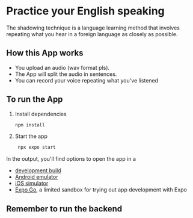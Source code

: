# Practice your English speaking

The shadowing technique is a language learning method that involves repeating what you hear in a foreign language as closely as possible.

## How this App works
- You upload an audio (wav format pls).
- The App will split the audio in sentences.
- You can record your voice repeating what you've listened

## To run the App

1. Install dependencies

   ```bash
   npm install
   ```

2. Start the app

   ```bash
    npx expo start
   ```

In the output, you'll find options to open the app in a

- [development build](https://docs.expo.dev/develop/development-builds/introduction/)
- [Android emulator](https://docs.expo.dev/workflow/android-studio-emulator/)
- [iOS simulator](https://docs.expo.dev/workflow/ios-simulator/)
- [Expo Go](https://expo.dev/go), a limited sandbox for trying out app development with Expo

## Remember to run the backend